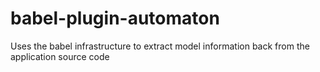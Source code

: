 # babel-plugin-automaton

Uses the babel infrastructure to extract model information back from the application source code

